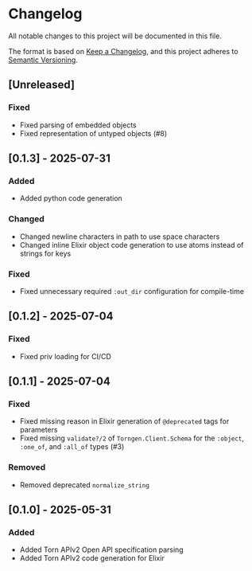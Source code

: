 # Changelog

All notable changes to this project will be documented in this file.

The format is based on [Keep a Changelog](https://keepachangelog.com/en/1.1.0/),
and this project adheres to [Semantic Versioning](https://semver.org/spec/v2.0.0.html).

## [Unreleased]
### Fixed
- Fixed parsing of embedded objects
- Fixed representation of untyped objects (#8)

## [0.1.3] - 2025-07-31
### Added
- Added python code generation

### Changed
- Changed newline characters in path to use space characters
- Changed inline Elixir object code generation to use atoms instead of strings for keys

### Fixed
- Fixed unnecessary required `:out_dir` configuration for compile-time

## [0.1.2] - 2025-07-04
### Fixed
- Fixed priv loading for CI/CD

## [0.1.1] - 2025-07-04
### Fixed
- Fixed missing reason in Elixir generation of `@deprecated` tags for parameters
- Fixed missing `validate?/2` of `Torngen.Client.Schema` for the `:object`, `:one_of`, and `:all_of` types (#3)

### Removed
- Removed deprecated `normalize_string`

## [0.1.0] - 2025-05-31
### Added
- Added Torn APIv2 Open API specification parsing
- Added Torn APIv2 code generation for Elixir

